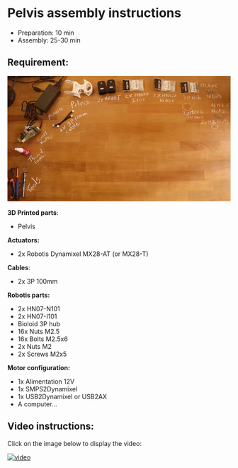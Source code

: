 # Pelvis assembly instructions

- Preparation: 10 min
- Assembly: 25-30 min

## Requirement:
![](../img/pelvis_assembly_BOM.jpg)


**3D Printed parts**:
- Pelvis

**Actuators:**
- 2x Robotis Dynamixel MX28-AT (or MX28-T)

**Cables**:
- 2x 3P 100mm

**Robotis parts:**
- 2x HN07-N101
- 2x HN07-I101
- Bioloid 3P hub
- 16x Nuts M2.5
- 16x Bolts M2.5x6
- 2x Nuts M2
- 2x Screws M2x5

**Motor configuration:**
- 1x Alimentation 12V
- 1x SMPS2Dynamixel
- 1x USB2Dynamixel or USB2AX
- A computer...


## Video instructions:
Click on the image below to display the video:

[![video](http://img.youtube.com/vi/zrZhuS5VkG8/0.jpg)](http://youtu.be/zrZhuS5VkG8)
